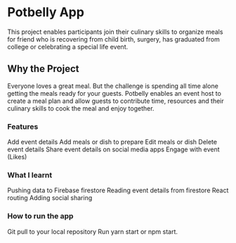 # Potbelly App

This project enables participants join their culinary skills to organize meals for friend who is recovering from child birth, surgery,
has graduated from college or celebrating a special life event. 

## Why the Project 
Everyone loves a great meal. But the challenge is spending all time alone getting the meals ready for your guests.
Potbelly enables an event host to create a meal plan and allow guests to contribute time, resources and their culinary
skills to cook the meal and enjoy together. 

### Features 
Add event details 
Add meals or dish to prepare
Edit meals or dish
Delete event details
Share event details on social media apps
Engage with event (Likes)

### What I learnt 
Pushing data to  Firebase firestore
Reading event details from firestore
React routing 
Adding social sharing

### How to run the app
Git pull to your local repository 
Run yarn start or npm start.



